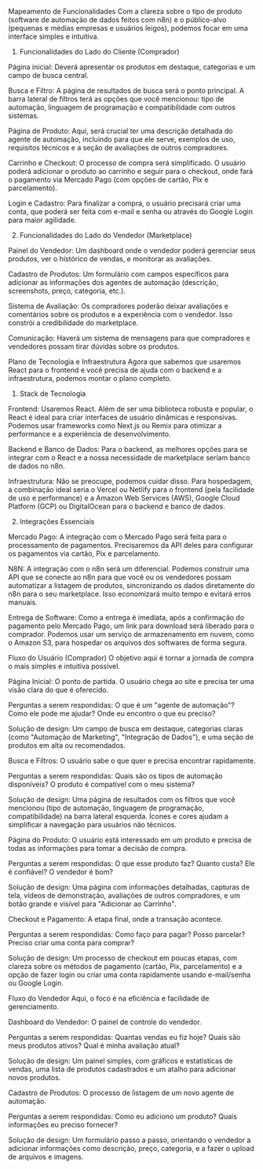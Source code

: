 Mapeamento de Funcionalidades
Com a clareza sobre o tipo de produto (software de automação de dados feitos com n8n) e o público-alvo (pequenas e médias empresas e usuários leigos), podemos focar em uma interface simples e intuitiva.

1. Funcionalidades do Lado do Cliente (Comprador)

Página inicial: Deverá apresentar os produtos em destaque, categorias e um campo de busca central.

Busca e Filtro: A página de resultados de busca será o ponto principal. A barra lateral de filtros terá as opções que você mencionou: tipo de automação, linguagem de programação e compatibilidade com outros sistemas.

Página de Produto: Aqui, será crucial ter uma descrição detalhada do agente de automação, incluindo para que ele serve, exemplos de uso, requisitos técnicos e a seção de avaliações de outros compradores.

Carrinho e Checkout: O processo de compra será simplificado. O usuário poderá adicionar o produto ao carrinho e seguir para o checkout, onde fará o pagamento via Mercado Pago (com opções de cartão, Pix e parcelamento).

Login e Cadastro: Para finalizar a compra, o usuário precisará criar uma conta, que poderá ser feita com e-mail e senha ou através do Google Login para maior agilidade.

2. Funcionalidades do Lado do Vendedor (Marketplace)

Painel do Vendedor: Um dashboard onde o vendedor poderá gerenciar seus produtos, ver o histórico de vendas, e monitorar as avaliações.

Cadastro de Produtos: Um formulário com campos específicos para adicionar as informações dos agentes de automação (descrição, screenshots, preço, categoria, etc.).

Sistema de Avaliação: Os compradores poderão deixar avaliações e comentários sobre os produtos e a experiência com o vendedor. Isso constrói a credibilidade do marketplace.

Comunicação: Haverá um sistema de mensagens para que compradores e vendedores possam tirar dúvidas sobre os produtos.


Plano de Tecnologia e Infraestrutura
Agora que sabemos que usaremos React para o frontend e você precisa de ajuda com o backend e a infraestrutura, podemos montar o plano completo.

1. Stack de Tecnologia

Frontend: Usaremos React. Além de ser uma biblioteca robusta e popular, o React é ideal para criar interfaces de usuário dinâmicas e responsivas. Podemos usar frameworks como Next.js ou Remix para otimizar a performance e a experiência de desenvolvimento.

Backend e Banco de Dados: Para o backend, as melhores opções para se integrar com o React e a nossa necessidade de marketplace seriam banco de dados no n8n.

Infraestrutura: Não se preocupe, podemos cuidar disso. Para hospedagem, a combinação ideal seria o Vercel ou Netlify para o frontend (pela facilidade de uso e performance) e a Amazon Web Services (AWS), Google Cloud Platform (GCP) ou DigitalOcean para o backend e banco de dados.

2. Integrações Essenciais

Mercado Pago: A integração com o Mercado Pago será feita para o processamento de pagamentos. Precisaremos da API deles para configurar os pagamentos via cartão, Pix e parcelamento.

N8N: A integração com o n8n será um diferencial. Podemos construir uma API que se conecte ao n8n para que você ou os vendedores possam automatizar a listagem de produtos, sincronizando os dados diretamente do n8n para o seu marketplace. Isso economizará muito tempo e evitará erros manuais.

Entrega de Software: Como a entrega é imediata, após a confirmação do pagamento pelo Mercado Pago, um link para download será liberado para o comprador. Podemos usar um serviço de armazenamento em nuvem, como o Amazon S3, para hospedar os arquivos dos softwares de forma segura.



Fluxo do Usuário (Comprador)
O objetivo aqui é tornar a jornada de compra o mais simples e intuitiva possível.

Página Inicial: O ponto de partida. O usuário chega ao site e precisa ter uma visão clara do que é oferecido.

Perguntas a serem respondidas: O que é um "agente de automação"? Como ele pode me ajudar? Onde eu encontro o que eu preciso?

Solução de design: Um campo de busca em destaque, categorias claras (como "Automação de Marketing", "Integração de Dados"), e uma seção de produtos em alta ou recomendados.

Busca e Filtros: O usuário sabe o que quer e precisa encontrar rapidamente.

Perguntas a serem respondidas: Quais são os tipos de automação disponíveis? O produto é compatível com o meu sistema?

Solução de design: Uma página de resultados com os filtros que você mencionou (tipo de automação, linguagem de programação, compatibilidade) na barra lateral esquerda. Ícones e cores ajudam a simplificar a navegação para usuários não técnicos.

Página do Produto: O usuário está interessado em um produto e precisa de todas as informações para tomar a decisão de compra.

Perguntas a serem respondidas: O que esse produto faz? Quanto custa? Ele é confiável? O vendedor é bom?

Solução de design: Uma página com informações detalhadas, capturas de tela, vídeos de demonstração, avaliações de outros compradores, e um botão grande e visível para "Adicionar ao Carrinho".

Checkout e Pagamento: A etapa final, onde a transação acontece.

Perguntas a serem respondidas: Como faço para pagar? Posso parcelar? Preciso criar uma conta para comprar?

Solução de design: Um processo de checkout em poucas etapas, com clareza sobre os métodos de pagamento (cartão, Pix, parcelamento) e a opção de fazer login ou criar uma conta rapidamente usando e-mail/senha ou Google Login.

Fluxo do Vendedor
Aqui, o foco é na eficiência e facilidade de gerenciamento.

Dashboard do Vendedor: O painel de controle do vendedor.

Perguntas a serem respondidas: Quantas vendas eu fiz hoje? Quais são meus produtos ativos? Qual é minha avaliação atual?

Solução de design: Um painel simples, com gráficos e estatísticas de vendas, uma lista de produtos cadastrados e um atalho para adicionar novos produtos.

Cadastro de Produtos: O processo de listagem de um novo agente de automação.

Perguntas a serem respondidas: Como eu adiciono um produto? Quais informações eu preciso fornecer?

Solução de design: Um formulário passo a passo, orientando o vendedor a adicionar informações como descrição, preço, categoria, e a fazer o upload de arquivos e imagens.